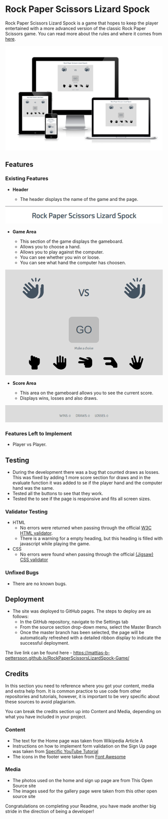 # Rock Paper Scissors Lizard Spock

Rock Paper Scissors Lizard Spock is a game that hopes to keep the player entertained with a more advanced version of the classic Rock Paper Scissors game.
You can read more about the rules and where it comes from [here](https://bigbangtheory.fandom.com/wiki/Rock,_Paper,_Scissors,_Lizard,_Spock).

![Responsice Mockup](assets/readme-images/page-overview.png)

## Features 

### Existing Features

- __Header__

  - The header displays the name of the game and the page.

![Header](assets/readme-images/heading.png)

- __Game Area__

  - This section of the game displays the gameboard.
  - Allows you to choose a hand.
  - Allows you to play against the computer.
  - You can see whether you win or loose.
  - You can see what hand the computer has choosen.

![Game area](assets/readme-images/gamearea.png)

- __Score Area__

  - This area on the gameboard allows you to see the current score. 
  - Displays wins, losses and also draws.

![Score area](assets/readme-images/score_area.png)

### Features Left to Implement

  - Player vs Player.

## Testing 

  - During the development there was a bug that counted draws as losses. This was fixed by adding 1 more score section for draws and in the evaluate function it was added to se if the player hand and the computer hand was the same.
  - Tested all the buttons to see that they work.
  - Tested the to see if  the page is responsive and fits all screen sizes.


### Validator Testing 

- HTML
  - No errors were returned when passing through the official [W3C HTML validator](https://validator.w3.org/nu/?doc=https%3A%2F%2Fmattias-b-pettersson.github.io%2FRockPaperScissorsLizardSpock-Game%2F). 
  - There is a warning for a empty heading, but this heading is filled with javascript while playing the game.
- CSS
  - No errors were found when passing through the official [(Jigsaw) CSS validator](https://jigsaw.w3.org/css-validator/validator?uri=https%3A%2F%2Fmattias-b-pettersson.github.io%2FRockPaperScissorsLizardSpock-Game%2F&profile=css3svg&usermedium=all&warning=1&vextwarning=&lang=sv)

### Unfixed Bugs

  - There are no known bugs.

## Deployment

- The site was deployed to GitHub pages. The steps to deploy are as follows: 
  - In the GitHub repository, navigate to the Settings tab 
  - From the source section drop-down menu, select the Master Branch
  - Once the master branch has been selected, the page will be automatically refreshed with a detailed ribbon display to indicate the successful deployment. 

The live link can be found here - https://mattias-b-pettersson.github.io/RockPaperScissorsLizardSpock-Game/


## Credits 

In this section you need to reference where you got your content, media and extra help from. It is common practice to use code from other repositories and tutorials, however, it is important to be very specific about these sources to avoid plagiarism. 

You can break the credits section up into Content and Media, depending on what you have included in your project. 

### Content 

- The text for the Home page was taken from Wikipedia Article A
- Instructions on how to implement form validation on the Sign Up page was taken from [Specific YouTube Tutorial](https://www.youtube.com/)
- The icons in the footer were taken from [Font Awesome](https://fontawesome.com/)

### Media

- The photos used on the home and sign up page are from This Open Source site
- The images used for the gallery page were taken from this other open source site


Congratulations on completing your Readme, you have made another big stride in the direction of being a developer! 